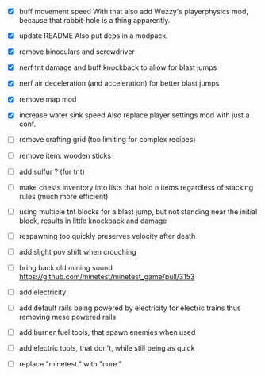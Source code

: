 - [x] buff movement speed
With that also add Wuzzy's playerphysics mod,
because that rabbit-hole is a thing apparently.

- [x] update README
Also put deps in a modpack.

- [x] remove binoculars and screwdriver

- [x] nerf tnt damage and buff knockback to allow for blast jumps
- [x] nerf air deceleration (and acceleration) for better blast jumps

- [x] remove map mod
- [x] increase water sink speed
Also replace player settings mod with just a conf.

- [ ] remove crafting grid (too limiting for complex recipes)
- [ ] remove item: wooden sticks
- [ ] add sulfur ? (for tnt)
- [ ] make chests inventory into lists that hold n items regardless of stacking rules
(much more efficient)

- [ ] using multiple tnt blocks for a blast jump,
but not standing near the initial block,
results in little knockback and damage

- [ ] respawning too quickly preserves velocity after death

- [ ] add slight pov shift when crouching
- [ ] bring back old mining sound
https://github.com/minetest/minetest_game/pull/3153

- [ ] add electricity
- [ ] add default rails being powered by electricity for electric trains
thus removing mese powered rails

- [ ] add burner fuel tools, that spawn enemies when used
- [ ] add electric tools, that don't, while still being as quick

- [ ] replace "minetest." with "core."
